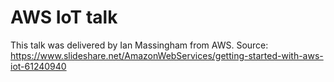 # AWS IoT talk
This talk was delivered by Ian Massingham from AWS.
Source: https://www.slideshare.net/AmazonWebServices/getting-started-with-aws-iot-61240940